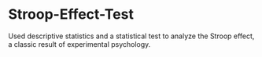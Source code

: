 # Stroop-Effect-Test

Used descriptive statistics and a statistical test to analyze the Stroop effect, a classic result of experimental psychology. 
